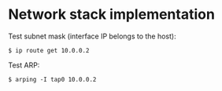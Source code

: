 Network stack implementation
=====

Test subnet mask (interface IP belongs to the host):
```
$ ip route get 10.0.0.2
```

Test ARP:
```
$ arping -I tap0 10.0.0.2
```